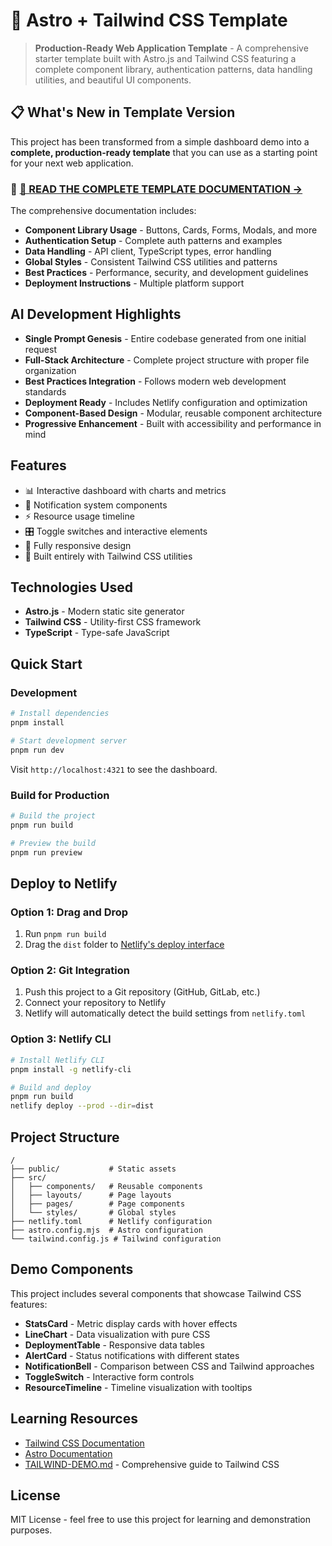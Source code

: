 # 🚀 Astro + Tailwind CSS Template

> **Production-Ready Web Application Template** - A comprehensive starter template built with Astro.js and Tailwind CSS featuring a complete component library, authentication patterns, data handling utilities, and beautiful UI components.

## 📋 What's New in Template Version

This project has been transformed from a simple dashboard demo into a **complete, production-ready template** that you can use as a starting point for your next web application. 

### 🎯 **[📖 READ THE COMPLETE TEMPLATE DOCUMENTATION →](./TEMPLATE_README.md)**

The comprehensive documentation includes:
- **Component Library Usage** - Buttons, Cards, Forms, Modals, and more
- **Authentication Setup** - Complete auth patterns and examples  
- **Data Handling** - API client, TypeScript types, error handling
- **Global Styles** - Consistent Tailwind CSS utilities and patterns
- **Best Practices** - Performance, security, and development guidelines
- **Deployment Instructions** - Multiple platform support

## AI Development Highlights

- **Single Prompt Genesis** - Entire codebase generated from one initial request
- **Full-Stack Architecture** - Complete project structure with proper file organization
- **Best Practices Integration** - Follows modern web development standards
- **Deployment Ready** - Includes Netlify configuration and optimization
- **Component-Based Design** - Modular, reusable component architecture
- **Progressive Enhancement** - Built with accessibility and performance in mind

## Features

- 📊 Interactive dashboard with charts and metrics
- 🔔 Notification system components
- ⚡ Resource usage timeline
- 🎛️ Toggle switches and interactive elements
- 📱 Fully responsive design
- 🎨 Built entirely with Tailwind CSS utilities

## Technologies Used

- **Astro.js** - Modern static site generator
- **Tailwind CSS** - Utility-first CSS framework
- **TypeScript** - Type-safe JavaScript

## Quick Start

### Development

```bash
# Install dependencies
pnpm install

# Start development server
pnpm run dev
```

Visit `http://localhost:4321` to see the dashboard.

### Build for Production

```bash
# Build the project
pnpm run build

# Preview the build
pnpm run preview
```

## Deploy to Netlify

### Option 1: Drag and Drop

1. Run `pnpm run build`
2. Drag the `dist` folder to [Netlify's deploy interface](https://app.netlify.com/drop)

### Option 2: Git Integration

1. Push this project to a Git repository (GitHub, GitLab, etc.)
2. Connect your repository to Netlify
3. Netlify will automatically detect the build settings from `netlify.toml`

### Option 3: Netlify CLI

```bash
# Install Netlify CLI
pnpm install -g netlify-cli

# Build and deploy
pnpm run build
netlify deploy --prod --dir=dist
```

## Project Structure

```
/
├── public/           # Static assets
├── src/
│   ├── components/   # Reusable components
│   ├── layouts/      # Page layouts
│   ├── pages/        # Page components
│   └── styles/       # Global styles
├── netlify.toml      # Netlify configuration
├── astro.config.mjs  # Astro configuration
└── tailwind.config.js # Tailwind configuration
```

## Demo Components

This project includes several components that showcase Tailwind CSS features:

- **StatsCard** - Metric display cards with hover effects
- **LineChart** - Data visualization with pure CSS
- **DeploymentTable** - Responsive data tables
- **AlertCard** - Status notifications with different states
- **NotificationBell** - Comparison between CSS and Tailwind approaches
- **ToggleSwitch** - Interactive form controls
- **ResourceTimeline** - Timeline visualization with tooltips

## Learning Resources

- [Tailwind CSS Documentation](https://tailwindcss.com/docs)
- [Astro Documentation](https://docs.astro.build/)
- [TAILWIND-DEMO.md](./TAILWIND-DEMO.md) - Comprehensive guide to Tailwind CSS

## License

MIT License - feel free to use this project for learning and demonstration purposes.
